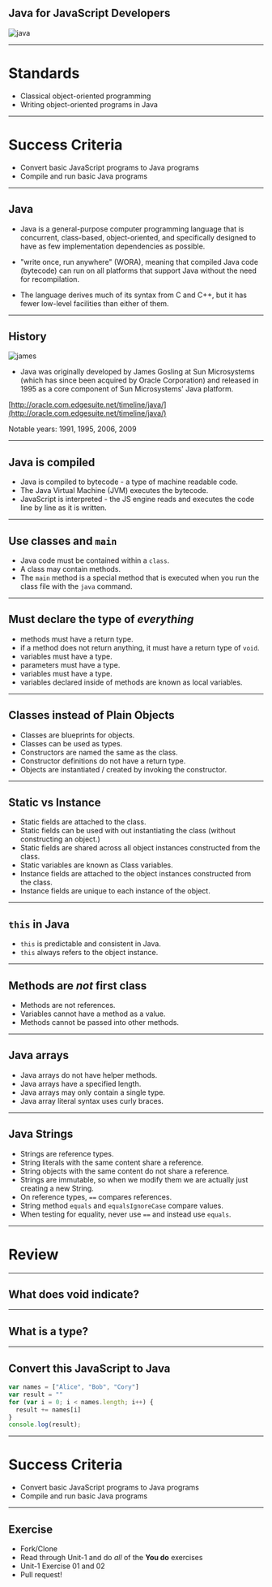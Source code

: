 ## Java for JavaScript Developers

![java](https://images.duckduckgo.com/iu/?u=http%3A%2F%2Fsharealogo.com%2Fwp-content%2Fuploads%2FJava_ai.png&f=1)

---

# Standards

* Classical object-oriented programming
* Writing object-oriented programs in Java

---

# Success Criteria

* Convert basic JavaScript programs to Java programs
* Compile and run basic Java programs

---

## Java

* Java is a general-purpose computer programming language that is concurrent, class-based, object-oriented, and specifically designed to have as few implementation dependencies as possible.

* "write once, run anywhere" (WORA), meaning that compiled Java code (bytecode) can run on all platforms that support Java without the need for recompilation.

* The language derives much of its syntax from C and C++, but it has fewer low-level facilities than either of them.

---

## History

![james](http://www.javatpoint.com/images/j1.jpg)

* Java was originally developed by James Gosling at Sun Microsystems (which has since been acquired by Oracle Corporation) and released in 1995 as a core component of Sun Microsystems' Java platform.

[http://oracle.com.edgesuite.net/timeline/java/](http://oracle.com.edgesuite.net/timeline/java/)

Notable years: 1991, 1995, 2006, 2009

---

## Java is compiled
- Java is compiled to bytecode - a type of machine readable code.
- The Java Virtual Machine (JVM) executes the bytecode.
- JavaScript is interpreted - the JS engine reads and executes the code line by line as it is written.

---

## Use classes and `main`
- Java code must be contained within a `class`.
- A class may contain methods.
- The `main` method is a special method that is executed when you run the class file with the `java` command.

---

## Must declare the type of _everything_
- methods must have a return type.
- if a method does not return anything, it must have a return type of `void`.
- variables must have a type.
- parameters must have a type.
- variables must have a type.
- variables declared inside of methods are known as local variables.

---

## Classes instead of Plain Objects
- Classes are blueprints for objects.
- Classes can be used as types.
- Constructors are named the same as the class.
- Constructor definitions do not have a return type.
- Objects are instantiated / created by invoking the constructor.

---

## Static vs Instance
- Static fields are attached to the class.
- Static fields can be used with out instantiating the class (without constructing an object.)
- Static fields are shared across all object instances constructed from the class.
- Static variables are known as Class variables.
- Instance fields are attached to the object instances constructed from the class.
- Instance fields are unique to each instance of the object.

---

## `this` in Java
- `this` is predictable and consistent in Java.
- `this` always refers to the object instance.

---

## Methods are _not_ first class
- Methods are not references.
- Variables cannot have a method as a value.
- Methods cannot be passed into other methods.

---

## Java arrays
- Java arrays do not have helper methods.
- Java arrays have a specified length.
- Java arrays may only contain a single type.
- Java array literal syntax uses curly braces.

---

## Java Strings
- Strings are reference types.
- String literals with the same content share a reference.
- String objects with the same content do not share a reference.
- Strings are immutable, so when we modify them we are actually just creating a new String.
- On reference types, `==` compares references.
- String method `equals` and `equalsIgnoreCase` compare values.
- When testing for equality, never use `==` and instead use `equals`.

---

# Review

---

## What does void indicate?

---

## What is a type?

---

## Convert this JavaScript to Java

```js
var names = ["Alice", "Bob", "Cory"]
var result = ""
for (var i = 0; i < names.length; i++) {
  result += names[i]
}
console.log(result);
```

---

# Success Criteria

* Convert basic JavaScript programs to Java programs
* Compile and run basic Java programs

---

## Exercise

* Fork/Clone
* Read through Unit-1 and do _all_ of the **You do** exercises
* Unit-1 Exercise 01 and 02
* Pull request!
